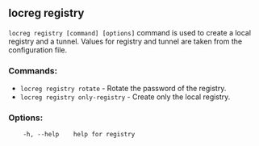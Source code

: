 ## locreg registry

`locreg registry [command] [options]` command is used to create a local registry and a tunnel. 
Values for registry and tunnel are taken from the configuration file.

### Commands:
- `locreg registry rotate` - Rotate the password of the registry.
- `locreg registry only-registry` - Create only the local registry.

### Options:
```
    -h, --help    help for registry
```